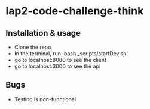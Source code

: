 # lap2-code-challenge-think

## Installation & usage
- Clone the repo
- In the terminal, run 'bash _scripts/startDev.sh'
- go to localhost:8080 to see the client
- go to localhost:3000 to see the api

## Bugs
- Testing is non-functional
